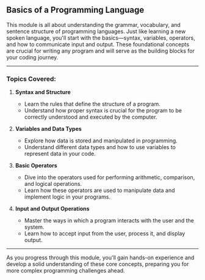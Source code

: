 
## Basics of a Programming Language

This module is all about understanding the grammar, vocabulary, and sentence structure of programming languages. Just like learning a new spoken language, you'll start with the basics—syntax, variables, operators, and how to communicate input and output. These foundational concepts are crucial for writing any program and will serve as the building blocks for your coding journey.

---

### Topics Covered:

1. **Syntax and Structure**
   - Learn the rules that define the structure of a program.
   - Understand how proper syntax is crucial for the program to be correctly understood and executed by the computer.

2. **Variables and Data Types**
   - Explore how data is stored and manipulated in programming.
   - Understand different data types and how to use variables to represent data in your code.

3. **Basic Operators**
   - Dive into the operators used for performing arithmetic, comparison, and logical operations.
   - Learn how these operators are used to manipulate data and implement logic in your programs.

4. **Input and Output Operations**
   - Master the ways in which a program interacts with the user and the system.
   - Learn how to accept input from the user, process it, and display output.

---

As you progress through this module, you'll gain hands-on experience and develop a solid understanding of these core concepts, preparing you for more complex programming challenges ahead.
